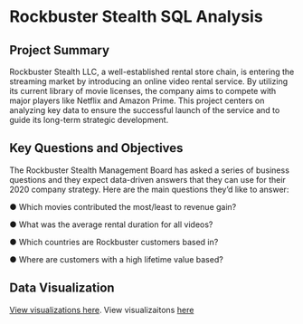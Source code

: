 # Rockbuster Stealth SQL Analysis
## Project Summary
Rockbuster Stealth LLC, a well-established rental store chain, is entering the streaming market by introducing an online video rental service. By utilizing its current library of movie licenses, the company aims to compete with major players like Netflix and Amazon Prime. This project centers on analyzing key data to ensure the successful launch of the service and to guide its long-term strategic development.
## Key Questions and Objectives
The Rockbuster Stealth Management Board has asked a series of business questions and
they expect data-driven answers that they can use for their 2020 company strategy. Here are
the main questions they’d like to answer:

● Which movies contributed the most/least to revenue gain?

● What was the average rental duration for all videos?

● Which countries are Rockbuster customers based in?

● Where are customers with a high lifetime value based?
## Data Visualization
[View visualizations here]([url](https://public.tableau.com/app/profile/ron.baron/viz/step1_17319771438810/Sheet5)).
View visualizaitons [here](https://coach-courses-us.s3.amazonaws.com/exercises/1054/66162/e086ddb8fea4929c69a7ebf8357f4e0a/Exercise-3.10-RB.pdf)
